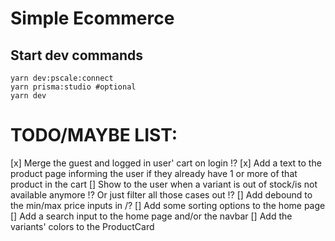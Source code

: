 # Simple Ecommerce

## Start dev commands

```shell
yarn dev:pscale:connect
yarn prisma:studio #optional
yarn dev
```

# TODO/MAYBE LIST:

[x] Merge the guest and logged in user' cart on login !?
[x] Add a text to the product page informing the user if they already have 1 or more of that product in the cart
[] Show to the user when a variant is out of stock/is not available anymore !? Or just filter all those cases out !?
[] Add debound to the min/max price inputs in /?
[] Add some sorting options to the home page
[] Add a search input to the home page and/or the navbar
[] Add the variants' colors to the ProductCard
